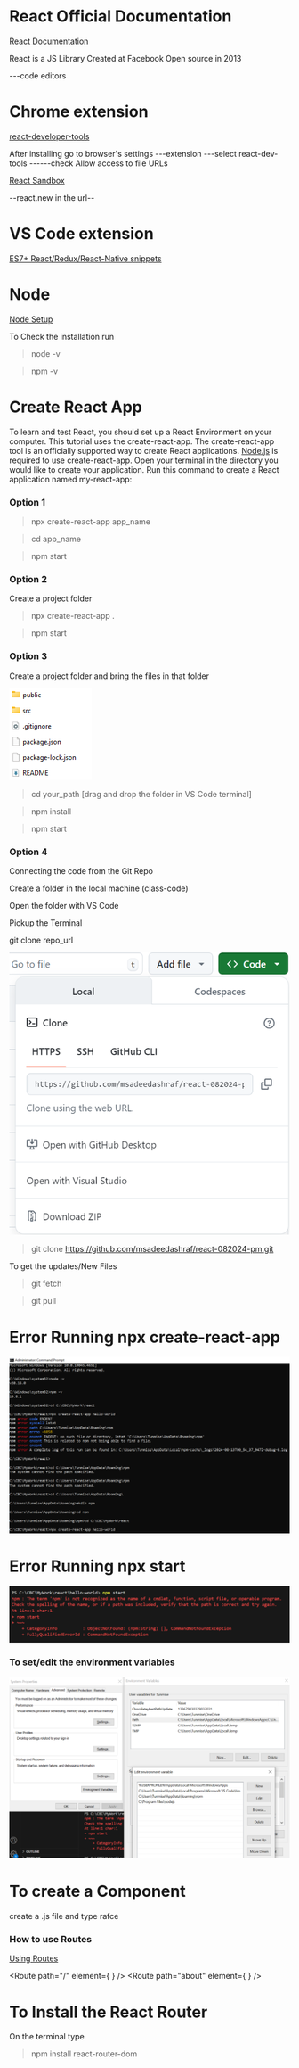 # React Official Documentation

[React Documentation](https://react.dev/)

React is a JS Library
Created at Facebook
Open source in 2013

---code editors
# Chrome extension 
[react-developer-tools](https://chromewebstore.google.com/detail/react-developer-tools/fmkadmapgofadopljbjfkapdkoienihi)

After installing go to browser's settings ---extension ---select react-dev-tools ------check Allow access to file URLs

[React Sandbox](https://codesandbox.io/p/sandbox/react-new?utm_source=dotnew)

--react.new in the url--


# VS Code extension

[ES7+ React/Redux/React-Native snippets](https://marketplace.visualstudio.com/items?itemName=dsznajder.es7-react-js-snippets)

# Node
[Node Setup](https://nodejs.org/en/download/prebuilt-installer)

To Check the installation run

>node -v

>npm -v


# Create React App

To learn and test React, you should set up a React Environment on your computer.
This tutorial uses the create-react-app.
The create-react-app tool is an officially supported way to create React applications.
[Node.js](https://nodejs.org/en/download/prebuilt-installer) is required to use create-react-app.
Open your terminal in the directory you would like to create your application.
Run this command to create a React application named my-react-app:

### Option 1

>npx create-react-app app_name

>cd app_name

>npm start

### Option 2
Create a project folder 

> npx create-react-app .

> npm start  

### Option 3
Create a project folder and bring the files in that folder 

![Files and Folder to copy in the project folder](Assets/option-3.png)

> cd your_path [drag and drop the folder in VS Code terminal]

> npm install

> npm start  

### Option 4
Connecting the code from the Git Repo

Create a folder in the local machine (class-code)

Open the folder with VS Code 

Pickup the Terminal

git clone repo_url 

![Git Url](Assets/git-clone-url.png)

> git clone https://github.com/msadeedashraf/react-082024-pm.git

To get the updates/New Files

> git fetch

> git pull




# Error Running npx create-react-app

![npx create-react-app](Assets/npm-missing-folder-error.PNG)


# Error Running npx start
 
![npx start](Assets/npm-start-pag1-error.PNG)

### To set/edit the environment variables
![npx start fix](Assets/npm-start-pag2-error.PNG)



# To create a Component 
create a .js file and type rafce

### How to use Routes

[Using Routes](https://www.freecodecamp.org/news/how-to-use-react-router-version-6/
)

<Routes>

<Route path="/" element={  } />
<Route path="about" element={ } />
<Route path="contact" element={} />

</Routes>

# To Install the React Router
On the terminal type 

>npm install react-router-dom



